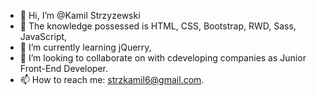 - 👋 Hi, I’m @Kamil Strzyzewski
- 👀 The knowledge possessed is HTML, CSS, Bootstrap, RWD, Sass, JavaScript,
- 🌱 I’m currently learning jQuerry,
- 💞️ I’m looking to collaborate on with cdeveloping companies as Junior Front-End Developer.
- 📫 How to reach me: strzkamil6@gmail.com.

<!---
KamilStrz/KamilStrz is a ✨ special ✨ repository because its `README.md` (this file) appears on your GitHub profile.
You can click the Preview link to take a look at your changes.
--->
